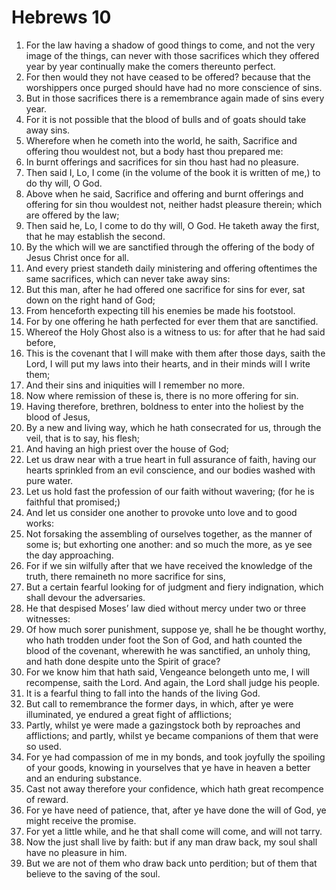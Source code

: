 ﻿# Hebrews 10
1. For the law having a shadow of good things to come, and not the very image of the things, can never with those sacrifices which they offered year by year continually make the comers thereunto perfect. 
2. For then would they not have ceased to be offered? because that the worshippers once purged should have had no more conscience of sins. 
3. But in those sacrifices there is a remembrance again made of sins every year. 
4. For it is not possible that the blood of bulls and of goats should take away sins. 
5. Wherefore when he cometh into the world, he saith, Sacrifice and offering thou wouldest not, but a body hast thou prepared me: 
6. In burnt offerings and sacrifices for sin thou hast had no pleasure. 
7. Then said I, Lo, I come (in the volume of the book it is written of me,) to do thy will, O God. 
8. Above when he said, Sacrifice and offering and burnt offerings and offering for sin thou wouldest not, neither hadst pleasure therein; which are offered by the law; 
9. Then said he, Lo, I come to do thy will, O God. He taketh away the first, that he may establish the second. 
10. By the which will we are sanctified through the offering of the body of Jesus Christ once for all. 
11. And every priest standeth daily ministering and offering oftentimes the same sacrifices, which can never take away sins: 
12. But this man, after he had offered one sacrifice for sins for ever, sat down on the right hand of God; 
13. From henceforth expecting till his enemies be made his footstool. 
14. For by one offering he hath perfected for ever them that are sanctified. 
15. Whereof the Holy Ghost also is a witness to us: for after that he had said before, 
16. This is the covenant that I will make with them after those days, saith the Lord, I will put my laws into their hearts, and in their minds will I write them; 
17. And their sins and iniquities will I remember no more. 
18. Now where remission of these is, there is no more offering for sin. 
19. Having therefore, brethren, boldness to enter into the holiest by the blood of Jesus, 
20. By a new and living way, which he hath consecrated for us, through the veil, that is to say, his flesh; 
21. And having an high priest over the house of God; 
22. Let us draw near with a true heart in full assurance of faith, having our hearts sprinkled from an evil conscience, and our bodies washed with pure water. 
23. Let us hold fast the profession of our faith without wavering; (for he is faithful that promised;) 
24. And let us consider one another to provoke unto love and to good works: 
25. Not forsaking the assembling of ourselves together, as the manner of some is; but exhorting one another: and so much the more, as ye see the day approaching. 
26. For if we sin wilfully after that we have received the knowledge of the truth, there remaineth no more sacrifice for sins, 
27. But a certain fearful looking for of judgment and fiery indignation, which shall devour the adversaries. 
28. He that despised Moses’ law died without mercy under two or three witnesses: 
29. Of how much sorer punishment, suppose ye, shall he be thought worthy, who hath trodden under foot the Son of God, and hath counted the blood of the covenant, wherewith he was sanctified, an unholy thing, and hath done despite unto the Spirit of grace? 
30. For we know him that hath said, Vengeance belongeth unto me, I will recompense, saith the Lord. And again, the Lord shall judge his people. 
31. It is a fearful thing to fall into the hands of the living God. 
32. But call to remembrance the former days, in which, after ye were illuminated, ye endured a great fight of afflictions; 
33. Partly, whilst ye were made a gazingstock both by reproaches and afflictions; and partly, whilst ye became companions of them that were so used. 
34. For ye had compassion of me in my bonds, and took joyfully the spoiling of your goods, knowing in yourselves that ye have in heaven a better and an enduring substance. 
35. Cast not away therefore your confidence, which hath great recompence of reward. 
36. For ye have need of patience, that, after ye have done the will of God, ye might receive the promise. 
37. For yet a little while, and he that shall come will come, and will not tarry. 
38. Now the just shall live by faith: but if any man draw back, my soul shall have no pleasure in him. 
39. But we are not of them who draw back unto perdition; but of them that believe to the saving of the soul. 
